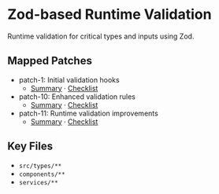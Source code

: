 # Zod-based Runtime Validation

Runtime validation for critical types and inputs using Zod.

## Mapped Patches

- patch-1: Initial validation hooks
  - [Summary](../patch-1/PATCH1_SUMMARY.md) · [Checklist](../patch-1/PATCH1_CHECKLIST.md)
- patch-10: Enhanced validation rules
  - [Summary](../patch-10/PATCH10_SUMMARY.md) · [Checklist](../patch-10/PATCH10_CHECKLIST.md)
- patch-11: Runtime validation improvements
  - [Summary](../patch-11/PATCH11_SUMMARY.md) · [Checklist](../patch-11/PATCH11_CHECKLIST.md)

## Key Files

- `src/types/**`
- `components/**`
- `services/**`
